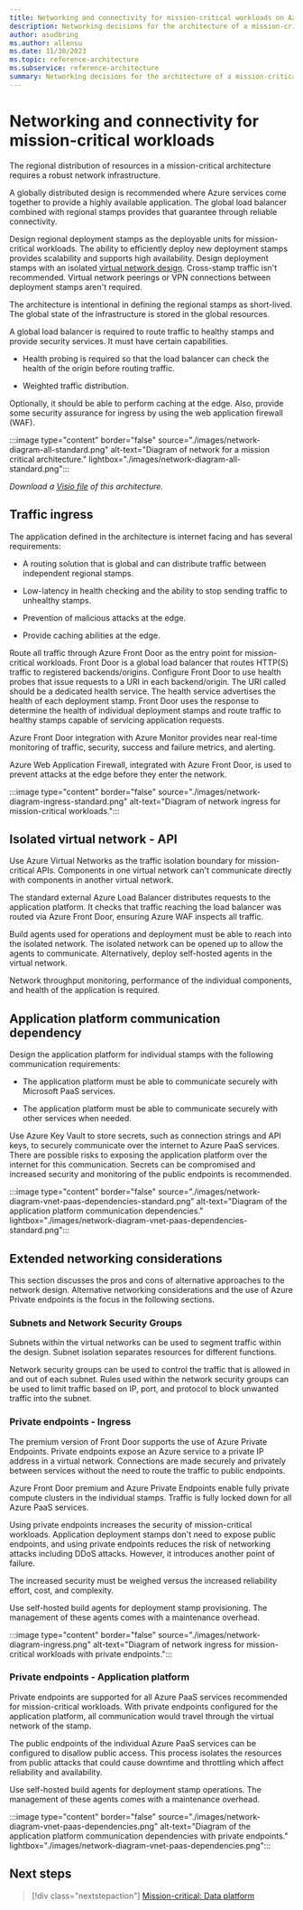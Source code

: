```yaml
---
title: Networking and connectivity for mission-critical workloads on Azure
description: Networking decisions for the architecture of a mission-critical workload on Azure. 
author: asudbring
ms.author: allensu
ms.date: 11/30/2023
ms.topic: reference-architecture
ms.subservice: reference-architecture
summary: Networking decisions for the architecture of a mission-critical workload on Azure.
---
```


# Networking and connectivity for mission-critical workloads

The regional distribution of resources in a mission-critical architecture requires a robust network infrastructure.

A globally distributed design is recommended where Azure services come together to provide a highly available application. The global load balancer combined with regional stamps provides that guarantee through reliable connectivity.

Design regional deployment stamps as the deployable units for mission-critical workloads. The ability to efficiently deploy new deployment stamps provides scalability and supports high availability. Design deployment stamps with an isolated [virtual network design](/azure/architecture/framework/mission-critical/mission-critical-networking-connectivity#isolated-virtual-networks). Cross-stamp traffic isn't recommended. Virtual network peerings or VPN connections between deployment stamps aren't required.

The architecture is intentional in defining the regional stamps as short-lived. The global state of the infrastructure is stored in the global resources.

A global load balancer is required to route traffic to healthy stamps and provide security services. It must have certain capabilities.

- Health probing is required so that the load balancer can check the health of the origin before routing traffic.

- Weighted traffic distribution.

Optionally, it should be able to perform caching at the edge. Also, provide some security assurance for ingress by using the web application firewall (WAF).

:::image type="content" border="false" source="./images/network-diagram-all-standard.png" alt-text="Diagram of network for a mission critical architecture." lightbox="./images/network-diagram-all-standard.png":::

*Download a [Visio file](https://arch-center.azureedge.net/mission-critical-networking.vsdx) of this architecture.*

## Traffic ingress

The application defined in the architecture is internet facing and has several requirements:

- A routing solution that is global and can distribute traffic between independent regional stamps.

- Low-latency in health checking and the ability to stop sending traffic to unhealthy stamps.

- Prevention of malicious attacks at the edge.

- Provide caching abilities at the edge.

Route all traffic through Azure Front Door as the entry point for mission-critical workloads. Front Door is a global load balancer that routes HTTP(S) traffic to registered backends/origins. Configure Front Door to use health probes that issue requests to a URI in each backend/origin. The URI called should be a dedicated health service. The health service advertises the health of each deployment stamp. Front Door uses the response to determine the health of individual deployment stamps and route traffic to healthy stamps capable of servicing application requests.

Azure Front Door integration with Azure Monitor provides near real-time monitoring of traffic, security, success and failure metrics, and alerting.

Azure Web Application Firewall, integrated with Azure Front Door, is used to prevent attacks at the edge before they enter the network.

:::image type="content" border="false" source="./images/network-diagram-ingress-standard.png" alt-text="Diagram of network ingress for mission-critical workloads.":::

## Isolated virtual network - API

Use Azure Virtual Networks as the traffic isolation boundary for mission-critical APIs. Components in one virtual network can't communicate directly with components in another virtual network.

The standard external Azure Load Balancer distributes requests to the application platform. It checks that traffic reaching the load balancer was routed via Azure Front Door, ensuring Azure WAF inspects all traffic.

Build agents used for operations and deployment must be able to reach into the isolated network. The isolated network can be opened up to allow the agents to communicate. Alternatively, deploy self-hosted agents in the virtual network.

Network throughput monitoring, performance of the individual components, and health of the application is required.

## Application platform communication dependency

Design the application platform for individual stamps with the following communication requirements:

- The application platform must be able to communicate securely with Microsoft PaaS services.

- The application platform must be able to communicate securely with other services when needed.

Use Azure Key Vault to store secrets, such as connection strings and API keys, to securely communicate over the internet to Azure PaaS services. There are possible risks to exposing the application platform over the internet for this communication. Secrets can be compromised and increased security and monitoring of the public endpoints is recommended.

:::image type="content" border="false" source="./images/network-diagram-vnet-paas-dependencies-standard.png" alt-text="Diagram of the application platform communication dependencies." lightbox="./images/network-diagram-vnet-paas-dependencies-standard.png":::

## Extended networking considerations

This section discusses the pros and cons of alternative approaches to the network design. Alternative networking considerations and the use of Azure Private endpoints is the focus in the following sections.

### Subnets and Network Security Groups

Subnets within the virtual networks can be used to segment traffic within the design. Subnet isolation separates resources for different functions.

Network security groups can be used to control the traffic that is allowed in and out of each subnet. Rules used within the network security groups can be used to limit traffic based on IP, port, and protocol to block unwanted traffic into the subnet.

### Private endpoints - Ingress

The premium version of Front Door supports the use of Azure Private Endpoints. Private endpoints expose an Azure service to a private IP address in a virtual network. Connections are made securely and privately between services without the need to route the traffic to public endpoints.

Azure Front Door premium and Azure Private Endpoints enable fully private compute clusters in the individual stamps. Traffic is fully locked down for all Azure PaaS services.

Using private endpoints increases the security of mission-critical workloads. Application deployment stamps don't need to expose public endpoints, and using private endpoints reduces the risk of networking attacks including DDoS attacks. However, it introduces another point of failure.

The increased security must be weighed versus the increased reliability effort, cost, and complexity.

Use self-hosted build agents for deployment stamp provisioning. The management of these agents comes with a maintenance overhead.

:::image type="content" border="false" source="./images/network-diagram-ingress.png" alt-text="Diagram of network ingress for mission-critical workloads with private endpoints.":::

### Private endpoints - Application platform

Private endpoints are supported for all Azure PaaS services recommended for mission-critical workloads. With private endpoints configured for the application platform, all communication would travel through the virtual network of the stamp.

The public endpoints of the individual Azure PaaS services can be configured to disallow public access. This process isolates the resources from public attacks that could cause downtime and throttling which affect reliability and availability.

Use self-hosted build agents for deployment stamp operations. The management of these agents comes with a maintenance overhead.

:::image type="content" border="false" source="./images/network-diagram-vnet-paas-dependencies.png" alt-text="Diagram of the application platform communication dependencies with private endpoints." lightbox="./images/network-diagram-vnet-paas-dependencies.png":::

## Next steps

> [!div class="nextstepaction"]
> [Mission-critical: Data platform](mission-critical-data-platform.md)
